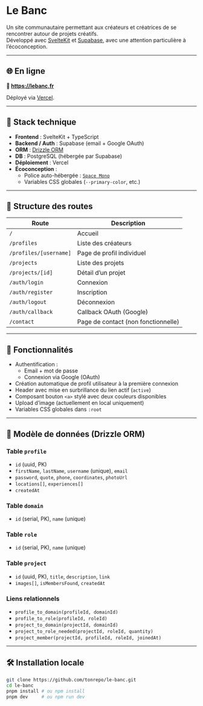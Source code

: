 # Le Banc

Un site communautaire permettant aux créateurs et créatrices de se rencontrer autour de projets créatifs.  
Développé avec [SvelteKit](https://kit.svelte.dev/) et [Supabase](https://supabase.com/), avec une attention particulière à l’écoconception.

---

## 🌐 En ligne

**🔗 https://lebanc.fr**

Déployé via [Vercel](https://vercel.com/).

---

## 🧱 Stack technique

- **Frontend** : SvelteKit + TypeScript
- **Backend / Auth** : Supabase (email + Google OAuth)
- **ORM** : [Drizzle ORM](https://orm.drizzle.team/)
- **DB** : PostgreSQL (hébergée par Supabase)
- **Déploiement** : Vercel
- **Écoconception** :
  - Police auto-hébergée : [`Space Mono`](https://fonts.google.com/specimen/Space+Mono)
  - Variables CSS globales (`--primary-color`, etc.)

---

## 📁 Structure des routes

| Route                  | Description                         |
| ---------------------- | ----------------------------------- |
| `/`                    | Accueil                             |
| `/profiles`            | Liste des créateurs                 |
| `/profiles/[username]` | Page de profil individuel           |
| `/projects`            | Liste des projets                   |
| `/projects/[id]`       | Détail d’un projet                  |
| `/auth/login`          | Connexion                           |
| `/auth/register`       | Inscription                         |
| `/auth/logout`         | Déconnexion                         |
| `/auth/callback`       | Callback OAuth (Google)             |
| `/contact`             | Page de contact (non fonctionnelle) |

---

## 👥 Fonctionnalités

- Authentification :
  - Email + mot de passe
  - Connexion via Google (OAuth)
- Création automatique de profil utilisateur à la première connexion
- Header avec mise en surbrillance du lien actif (`active`)
- Composant bouton `<a>` stylé avec deux couleurs disponibles
- Upload d’image (actuellement en local uniquement)
- Variables CSS globales dans `:root`

---

## 🧬 Modèle de données (Drizzle ORM)

### Table `profile`

- `id` (uuid, PK)
- `firstName`, `lastName`, `username` (unique), `email`
- `password`, `quote`, `phone`, `coordinates`, `photoUrl`
- `locations[]`, `experiences[]`
- `createdAt`

### Table `domain`

- `id` (serial, PK), `name` (unique)

### Table `role`

- `id` (serial, PK), `name` (unique)

### Table `project`

- `id` (uuid, PK), `title`, `description`, `link`
- `images[]`, `isMembersFound`, `createdAt`

### Liens relationnels

- `profile_to_domain(profileId, domainId)`
- `profile_to_role(profileId, roleId)`
- `project_to_domain(projectId, domainId)`
- `project_to_role_needed(projectId, roleId, quantity)`
- `project_member(projectId, profileId, roleId, joinedAt)`

---

## 🛠️ Installation locale

```bash
git clone https://github.com/tonrepo/le-banc.git
cd le-banc
pnpm install # ou npm install
pnpm dev     # ou npm run dev
```
